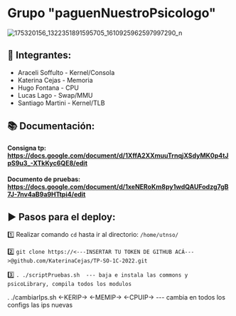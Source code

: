 # Grupo "paguenNuestroPsicologo"

![175320156_1322351891595705_1610925962597997290_n](https://user-images.githubusercontent.com/49104903/181124809-e3115a23-4339-4637-99ee-80288947d5a9.jpg)

## :round_pushpin: Integrantes:
* Araceli Soffulto - Kernel/Consola
* Katerina Cejas - Memoria
* Hugo Fontana - CPU
* Lucas Lago - Swap/MMU
* Santiago Martini - Kernel/TLB

## :books: Documentación: 
#### Consigna tp: https://docs.google.com/document/d/1XffA2XXmuuTrnqjXSdyMK0p4tJpS9u3_-XTkKyc6QE8/edit
#### Documento de pruebas: https://docs.google.com/document/d/1xeNERoKm8py1wdQAUFodzg7gB7J-7nv4aB9a9HTtpi4/edit

## :arrow_forward: Pasos para el deploy: 

:one: Realizar comando ```cd``` hasta ir al directorio: ```/home/utnso/```

:two: ```git clone https://<---INSERTAR TU TOKEN DE GITHUB ACÁ--->@github.com/KaterinaCejas/TP-SO-1C-2022.git```

:three:  ```. ./scriptPruebas.sh  --- baja e instala las commons y psicoLibrary, compila todos los modulos ```




. ./cambiarIps.sh <-KERIP-> <-MEMIP-> <-CPUIP->   --- cambia en todos los configs las ips nuevas
